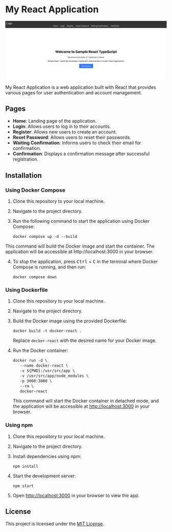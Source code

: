 # My React Application

<img src="assets/screenshot.png">

My React Application is a web application built with React that provides various pages for user authentication and account management.

## Pages

- **Home**: Landing page of the application.
- **Login**: Allows users to log in to their accounts.
- **Register**: Allows new users to create an account.
- **Reset Password**: Allows users to reset their passwords.
- **Waiting Confirmation**: Informs users to check their email for confirmation.
- **Confirmation**: Displays a confirmation message after successful registration.


## Installation

### Using Docker Compose

1. Clone this repository to your local machine.
2. Navigate to the project directory.
3. Run the following command to start the application using Docker Compose:

   ```shell
   docker compose up -d --build
   ```

This command will build the Docker image and start the container. The application will be accessible at http://localhost:3000 in your browser.

4. To stop the application, press <kbd>Ctrl</kbd> + <kbd>C</kbd> in the terminal where Docker Compose is running, and then run:

   ```shell
   docker compose down
   ```
### Using Dockerfile

1. Clone this repository to your local machine.
2. Navigate to the project directory.
3. Build the Docker image using the provided Dockerfile:

   ```shell
   docker build -t docker-react .
   ```

   Replace `docker-react` with the desired name for your Docker image.

4. Run the Docker container:

   ```shell
   docker run -d \
      --name docker-react \
      -v ${PWD}:/usr/src/app \
      -v /usr/src/app/node_modules \
      -p 3000:3000 \
      --rm \
      docker-react
   ```

   This command will start the Docker container in detached mode, and the application will be accessible at [http://localhost:3000](http://localhost:3000) in your browser.

### Using npm

1. Clone this repository to your local machine.
2. Navigate to the project directory.
3. Install dependencies using npm:

   ```shell
   npm install
   ```

4. Start the development server:

   ```shell
   npm start
   ```

5. Open [http://localhost:3000](http://localhost:3000) in your browser to view the app.

## License

This project is licensed under the [MIT License](LICENSE).
